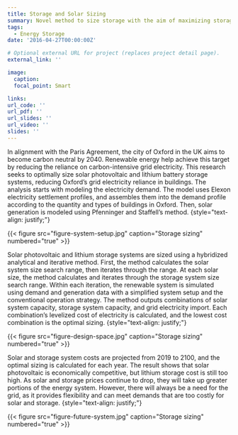 ```yaml
---
title: Storage and Solar Sizing
summary: Novel method to size storage with the aim of maximizing storage utilization and eliminating wasted storage capcacity.
tags:
  - Energy Storage
date: '2016-04-27T00:00:00Z'

# Optional external URL for project (replaces project detail page).
external_link: ''

image:
  caption: 
  focal_point: Smart

links:
url_code: ''
url_pdf: ''
url_slides: ''
url_video: ''
slides: ''
---
```


In alignment with the Paris Agreement, the city of Oxford in the UK aims to become carbon neutral by 2040. Renewable energy help achieve this target by reducing the reliance on carbon-intensive grid electricity. This research seeks to optimally size solar photovoltaic and lithium battery storage systems, reducing Oxford’s grid electricity reliance in buildings. The analysis starts with modeling the electricity demand. The model uses Elexon electricity settlement profiles, and assembles them into the demand profile according to the quantity and types of buildings in Oxford. Then, solar generation is modeled using Pfenninger and Staffell’s method. 
{style="text-align: justify;"}

{{< figure src="figure-system-setup.jpg" caption="Storage sizing" numbered="true" >}}

Solar photovoltaic and lithium storage systems are sized using a hybridized analytical and iterative method. First, the method calculates the solar system size search range, then iterates through the range. At each solar size, the method calculates and iterates through the storage system size search range. Within each iteration, the renewable system is simulated using demand and generation data with a simplified system setup and the conventional operation strategy. The method outputs combinations of solar system capacity, storage system capacity, and grid electricity import. Each combination’s levelized cost of electricity is calculated, and the lowest cost combination is the optimal sizing. 
{style="text-align: justify;"}

{{< figure src="figure-design-space.jpg" caption="Storage sizing" numbered="true" >}}

Solar and storage system costs are projected from 2019 to 2100, and the optimal sizing is calculated for each year. The result shows that solar photovoltaic is economically competitive, but lithium storage cost is still too high. As solar and storage prices continue to drop, they will take up greater portions of the energy system. However, there will always be a need for the grid, as it provides flexibility and can meet demands that are too costly for solar and storage. 
{style="text-align: justify;"}

{{< figure src="figure-future-system.jpg" caption="Storage sizing" numbered="true" >}}
